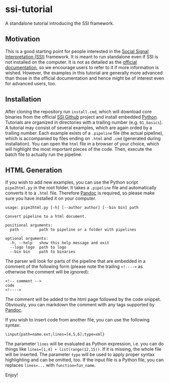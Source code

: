 # ssi-tutorial
A standalone tutorial introducing the SSI framework.

## Motivation

This is a good starting point for people interested in the [Social Signal Interpretation (SSI)](http://openssi.net) framework. It is meant to run standalone even if SSI is not installed on the computer. It is not as detailed as the [official documentation](https://rawgit.com/hcmlab/ssi/master/docs/index.html), so we encourage users to refer to it if more information is wished. However, the examples in this tutorial are generally more advanced than those in the official documentation and hence might be of interest even for advanced users, too.

## Installation

After cloning the repository run `install.cmd`, which will download core binaries from the official [SSI Github](https://github.com/hcmlab/ssi/) project and install embedded [Python](https://www.python.org/). Tutorials are organized in directories with a trailing number (e.g. `01_basics`). A tutorial may consist of several examples, which are again orded by a trailing number. Each example exists of a `.pipeline` file (the actual pipeline), which is accompanied by files ending on `.html` and `.cmd` (generated during installation). You can open the `html` file in a browser of your choice, which will highlight the most important pieces of the code. Then, execute the batch file to actually run the pipeline.

## HTML Generation

If you wish to add new examples, you can use the Python script `pipe2html.py` in the root folder. It takes a `.pipeline` file and automatically converts it to a `.html` file. Therefore [Pandoc](https://pandoc.org/installing.html) is required, so please make sure you have installed it on your computer.

```
usage: pipe2html.py [-h] [--author author] [--bin bin] path

Convert pipeline to a html document.

positional arguments:
  path         path to pipeline or a folder with pipelines

optional arguments:
  -h, --help   show this help message and exit
  --logo logo  path to logo
  --bin bin    path to binaries
```

The parser will look for parts of the pipeline that are embedded in a comment of the following form (please note the trailing `<!---->` as otherwise the comment will be ignored):

```
<!-- comment -->
code
<!---->
```

The comment will be added to the html page followed by the code snippet. Obviously, you can markdown the comment with any tags supported by [Pandoc](https://pandoc.org/MANUAL.html).

If you wish to insert code from another file, you can use the following syntax:

```
\input{path=name.ext;lines=[4,5,6];type=xml}
```

The parameter `lines` will be evaluated as Python expression, i.e. you can do things like `lines=[1,4] + list(range(12,15))`. If it is missing, the whole file will be inserted. The parameter `type` will be used to apply proper syntax highlighting and can be omitted, too. If the input file is a Python file, you can replaces `lines=...` with `function=fun_name`.

Enjoy!

